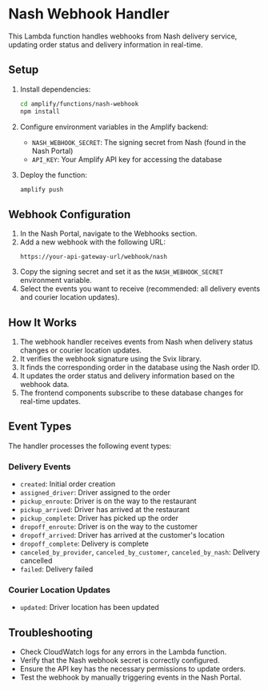 # Nash Webhook Handler

This Lambda function handles webhooks from Nash delivery service, updating order status and delivery information in real-time.

## Setup

1. Install dependencies:
   ```bash
   cd amplify/functions/nash-webhook
   npm install
   ```

2. Configure environment variables in the Amplify backend:
   - `NASH_WEBHOOK_SECRET`: The signing secret from Nash (found in the Nash Portal)
   - `API_KEY`: Your Amplify API key for accessing the database

3. Deploy the function:
   ```bash
   amplify push
   ```

## Webhook Configuration

1. In the Nash Portal, navigate to the Webhooks section.
2. Add a new webhook with the following URL:
   ```
   https://your-api-gateway-url/webhook/nash
   ```
3. Copy the signing secret and set it as the `NASH_WEBHOOK_SECRET` environment variable.
4. Select the events you want to receive (recommended: all delivery events and courier location updates).

## How It Works

1. The webhook handler receives events from Nash when delivery status changes or courier location updates.
2. It verifies the webhook signature using the Svix library.
3. It finds the corresponding order in the database using the Nash order ID.
4. It updates the order status and delivery information based on the webhook data.
5. The frontend components subscribe to these database changes for real-time updates.

## Event Types

The handler processes the following event types:

### Delivery Events
- `created`: Initial order creation
- `assigned_driver`: Driver assigned to the order
- `pickup_enroute`: Driver is on the way to the restaurant
- `pickup_arrived`: Driver has arrived at the restaurant
- `pickup_complete`: Driver has picked up the order
- `dropoff_enroute`: Driver is on the way to the customer
- `dropoff_arrived`: Driver has arrived at the customer's location
- `dropoff_complete`: Delivery is complete
- `canceled_by_provider`, `canceled_by_customer`, `canceled_by_nash`: Delivery cancelled
- `failed`: Delivery failed

### Courier Location Updates
- `updated`: Driver location has been updated

## Troubleshooting

- Check CloudWatch logs for any errors in the Lambda function.
- Verify that the Nash webhook secret is correctly configured.
- Ensure the API key has the necessary permissions to update orders.
- Test the webhook by manually triggering events in the Nash Portal. 